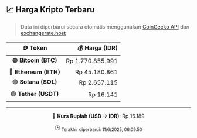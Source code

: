 

<!-- HARGA_KRIPTO -->
## 📈 Harga Kripto Terbaru

> Data ini diperbarui secara otomatis menggunakan [CoinGecko API](https://www.coingecko.com/) dan [exchangerate.host](https://exchangerate.host/)

<div align="center">

| 🪙 Token | 💰 Harga (IDR) |
|:------:|---------------:|
| 🟠 **Bitcoin (BTC)**   | Rp 1.770.855.991 |
| 🔵 **Ethereum (ETH)**  | Rp 45.180.861 |
| 🟣 **Solana (SOL)**    | Rp 2.657.115 |
| 🟢 **Tether (USDT)**   | Rp 16.141 |

---

💱 **Kurs Rupiah (USD → IDR)**: Rp 16.189

🕒 <sub>Terakhir diperbarui: 11/6/2025, 06.09.50</sub>

</div>
<!-- /HARGA_KRIPTO -->